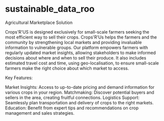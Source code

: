 # sustainable_data_roo

Agricultural Marketplace Solution

Crops'R'US is designed exclusively for small-scale farmers seeking the most efficient way to sell their crops. Crops'R'Us helps the farmers and the community by strengthening local markets and providing invaluable information to vulnerable groups. Our platform empowers farmers with regularly updated market insights, allowing stakeholders to make informed decisions about where and when to sell their produce. It also includes estimated travel cost and time, using geo-localisation, to ensure small-scale farmers make the right choice about which market to access. 

Key Features:

Market Insights: Access to up-to-date pricing and demand information for various crops in your region.
Matchmaking: Discover potential buyers and sellers in the area, creating fruitful connections.
Logistics Support: Seamlessly plan transportation and delivery of  crops to the right markets.
Education: Benefit from expert tips and recommendations on crop management and sales strategies.
